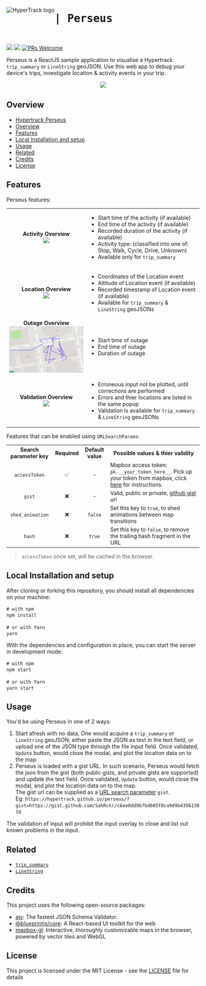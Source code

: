 <div name="ht-perseus" style="display: flex; align-items: center">
  <img src="https://www.hypertrack.com/green.eeca143346e01b96d600.svg" alt="HyperTrack logo" title="HyperTrack" align="left" style="marmargin-right: 0.5rem" height="40" />
  <h1 align="left" style="font-family: monospace;"> | Perseus </h1> 
</div>
<br/>

![](https://img.shields.io/david/hypertrack/perseus?style=flat-square) ![](https://img.shields.io/github/license/hypertrack/perseus?style=flat-square) [![PRs Welcome](https://img.shields.io/badge/PRs-welcome-brightgreen.svg?style=flat-square)](http://makeapullrequest.com)

Perseus is a ReactJS sample application to visualise a Hypertrack `trip_summary` or `LineString` geoJSON. Use this web app to debug your device's trips, investigate location & activity events in your trip.

<!-- > 💬 [Check out the blog post about Perseus here](__BLOG_POST_LINK_HERE__) -->

<p align="center">
  <img src="public/perseus_demo.gif" />
</p>

## Overview

- [Hypertrack Perseus](#ht-perseus)
- [Overview](#overview)
- [Features](#features)
- [Local Installation and setup](#local-installation-and-setup)
- [Usage](#usage)
- [Related](#related)
- [Credits](#credits)
- [License](#license)

## Features

Perseus features:

<table>
    <tr>
        <td align="center"><b>Activity Overview</b>
            <br /><img src="public/activity_peek.png" width="350" /></td>
        <td>
            <ul>
                <li>Start time of the activity (if available)</li>
                <li>End time of the activity (if available)</li>
                <li>Recorded duration of the activity (if available)</li>
                <li>Activity type: (classified into one of: Stop, Walk, Cycle, Drive, Unknown)</li>
                <li>Available only for <code>trip_summary</code></li>
            </ul>
        </td>
    </tr>
    <tr>
        <td align="center"><b>Location Overview</b>
            <br /><img src="public/location_peek.png" width="350" /></td>
        <td>
            <ul>
                <li>Coordinates of the Location event</li>
                <li>Altitude of Location event (if available)</li>
                <li>Recorded timestamp of Location event (if available)</li>
                <li>Available for <code>trip_summary</code> & <code>LineString</code> geoJSONs</li>
            </ul>
        </td>
    </tr>
    <tr>
        <td align="center">
            <b>Outage Overview</b>
            <br />
            <img src="public/outage_peek.png" width="350" />
        </td>
        <td>
            <ul>
                <li>Start time of outage</li>
                <li>End time of outage</li>
                <li>Duration of outage</li>
            </ul>
        </td>
    </tr>
    <tr>
        <td align="center"><b>Validation Overview</b>
            <br /><img src="public/linestring_data_validation.png" width="350" /></td>
        <td>
            <ul>
                <li>Erroneous input not be plotted, until corrections are performed</li>
                <li>Errors and thier locations are listed in the same popup</li>
                <li>Validation is available for <code>trip_summary</code> & <code>LineString</code> geoJSONs</li>
            </ul>
        </td>
    </tr>
</table>

Features that can be enabled using `URLSearchParams`:

<table>
    <tr>
        <th>Search parameter key</th>
        <th>Required</th>
        <th>Default value</th>
        <th>Possible values & thier validity</th>
    </tr>
    <tr>
        <td align="center"><code>accessToken</code></td>
        <td align="center">✅</td>
        <td align="center">-</td>
        <td>
            Mapbox access token: <code>pk.__your_token_here__</code>. Pick up your token from mapbox, click <a href="https://docs.mapbox.com/accounts/overview/tokens/#mapbox-account-dashboard">here</a> for instructions.
        </td>
    </tr>
    <tr>
        <td align="center"><code>gist</code></td>
        <td align="center">❌</td>
        <td align="center">-</td>
        <td>Valid, public or private, <a href="https://help.github.com/en/github/writing-on-github/creating-gists#creating-a-gist">github gist</a> url</td>
    </tr>
    <tr>
        <td align="center"><code>shed_animation</code></td>
        <td align="center">❌</td>
        <td align="center"><code>false</code></td>
        <td>Set this key to <code>true</code>, to shed animations between map transitions</td>
    </tr>
    <tr>
        <td align="center"><code>hash</code></td>
        <td align="center">❌</td>
        <td align="center"><code>true</code></td>
        <td>Set this key to <code>false</code>, to remove the trailing hash fragment in the URL</td>
    </tr>
</table>

> `accessToken` once set, will be cached in the browser.

## Local Installation and setup

After cloning or forking this repository, you should install all dependencies on your machine:

```shell
# with npm
npm install

# or with Yarn
yarn
```

With the dependencies and configuration in place, you can start the server in development mode:

```shell
# with npm
npm start

# or with Yarn
yarn start
```

## Usage

You'd be using Perseus in one of 2 ways:

1. Start afresh with no data, One would acquire a `trip_summary` or `LineString` geoJSON; either paste the JSON as text in the text field, or upload one of the JSON type through the file input field. Once validated, `Update` button, would close the modal, and plot the location data on to the map
2. Perseus is loaded with a gist URL. In such scenario, Perseus would fetch the json from the gist (both public gists, and private gists are supported) and update the text field. Once validated, `Update` button, would close the modal, and plot the location data on to the map. <br/> The gist url can be supplied as a [URL search parameter](https://developer.mozilla.org/en-US/docs/Web/API/URLSearchParams) `gist`. <br/> Eg: `https://hypertrack.github.io/perseus/?gist=https://gist.github.com/SahRckr/c6ee0dd9b7bd605f8ca9d9b43561387d`

The validation of input will prohibit the input overlay to close and list out known problems in the input.

## Related

- [`trip_summary`](https://docs.hypertrack.com/#guides-apis-usage-trips-review-trip-summaries)
- [`LineString`](https://tools.ietf.org/html/rfc7946#section-3.1.4)

## Credits

This project uses the following open-source packages:

- [ajv](https://github.com/epoberezkin/ajv): The fastest JSON Schema Validator.
- [@blueprintjs/core](https://github.com/palantir/blueprint): A React-based UI toolkit for the web
- [mapbox-gl](https://github.com/mapbox/mapbox-gl-js): Interactive, thoroughly customizable maps in the browser, powered by vector tiles and WebGL

## License

This project is licensed under the MIT License - see the [LICENSE](LICENSE) file for details
